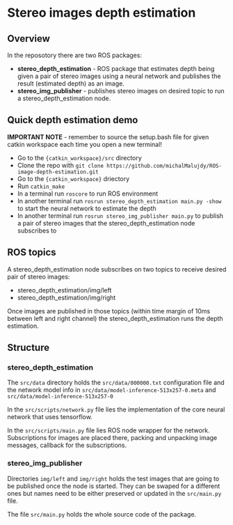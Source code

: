 # Stereo images depth estimation

## Overview

In the reposotory there are two ROS packages:

- <b>stereo_depth_estimation</b> - ROS package that estimates depth being given a pair of stereo images using a neural network and publishes the result (estimated depth) as an image.
- <b>stereo_img_publisher</b> - publishes stereo images on desired topic to run a stereo_depth_estimation node.

## Quick depth estimation demo
<b>IMPORTANT NOTE</b> - remember to source the setup.bash file for given catkin workspace each time you open a new terminal!
- Go to the ```{catkin_workspace}/src``` directory
- Clone the repo with ```git clone https://github.com/michalMalujdy/ROS-image-depth-estimation.git```
- Go to the ```{catkin_workspace}``` driectory
- Run ```catkin_make```
- In a terminal run ```roscore``` to run ROS environment
- In another terminal run ```rosrun stereo_depth_estimation main.py -show``` to start the neural network to estimate the depth
- In another terminal run ```rosrun stereo_img_publisher main.py``` to publish a pair of stereo images that the stereo_depth_estimation node subscribes to


## ROS topics

A stereo_depth_estimation node subscribes on two topics to receive desired pair of stereo images:

- stereo_depth_estimation/img/left
- stereo_depth_estimation/img/right

Once images are published in those topics (within time margin of 10ms between left and right channel) the stereo_depth_estimation runs the depth estimation.

## Structure

### stereo_depth_estimation

The ```src/data``` directory holds the ```src/data/000000.txt``` configuration file and the network model info in ```src/data/model-inference-513x257-0.meta``` and ```src/data/model-inference-513x257-0```

In the ```src/scripts/network.py``` file lies the implementation of the core neural network that uses tensorflow.

In the ```src/scripts/main.py``` file lies ROS node wrapper for the network. Subscriptions for images are placed there, packing and unpacking image messages, callback for the subscriptions.

### stereo_img_publisher

Directories ```img/left``` and ```img/right``` holds the test images that are going to be published once the node is started. They can be swaped for a different ones but names need to be either preserved or updated in the ```src/main.py``` file.

The file ```src/main.py``` holds the whole source code of the package.